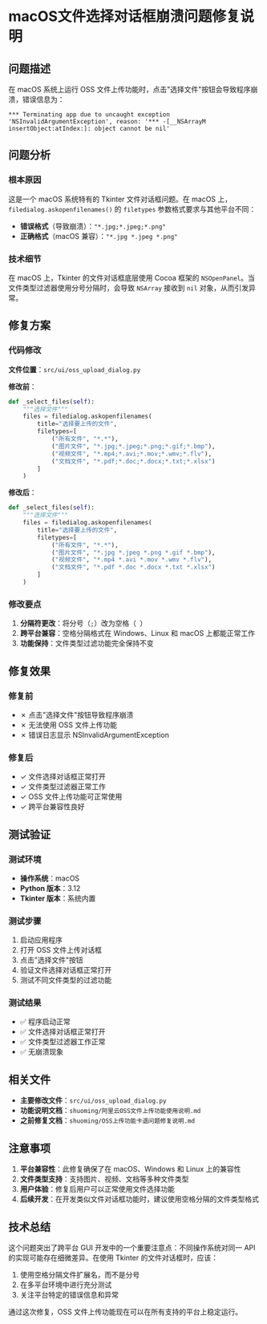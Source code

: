 # macOS文件选择对话框崩溃问题修复说明

## 问题描述

在 macOS 系统上运行 OSS 文件上传功能时，点击"选择文件"按钮会导致程序崩溃，错误信息为：

```
*** Terminating app due to uncaught exception 'NSInvalidArgumentException', reason: '*** -[__NSArrayM insertObject:atIndex:]: object cannot be nil'
```

## 问题分析

### 根本原因

这是一个 macOS 系统特有的 Tkinter 文件对话框问题。在 macOS 上，`filedialog.askopenfilenames()` 的 `filetypes` 参数格式要求与其他平台不同：

- **错误格式**（导致崩溃）：`"*.jpg;*.jpeg;*.png"`
- **正确格式**（macOS 兼容）：`"*.jpg *.jpeg *.png"`

### 技术细节

在 macOS 上，Tkinter 的文件对话框底层使用 Cocoa 框架的 `NSOpenPanel`。当文件类型过滤器使用分号分隔时，会导致 `NSArray` 接收到 `nil` 对象，从而引发异常。

## 修复方案

### 代码修改

**文件位置**：`src/ui/oss_upload_dialog.py`

**修改前**：
```python
def _select_files(self):
    """选择文件"""
    files = filedialog.askopenfilenames(
        title="选择要上传的文件",
        filetypes=[
            ("所有文件", "*.*"),
            ("图片文件", "*.jpg;*.jpeg;*.png;*.gif;*.bmp"),
            ("视频文件", "*.mp4;*.avi;*.mov;*.wmv;*.flv"),
            ("文档文件", "*.pdf;*.doc;*.docx;*.txt;*.xlsx")
        ]
    )
```

**修改后**：
```python
def _select_files(self):
    """选择文件"""
    files = filedialog.askopenfilenames(
        title="选择要上传的文件",
        filetypes=[
            ("所有文件", "*.*"),
            ("图片文件", "*.jpg *.jpeg *.png *.gif *.bmp"),
            ("视频文件", "*.mp4 *.avi *.mov *.wmv *.flv"),
            ("文档文件", "*.pdf *.doc *.docx *.txt *.xlsx")
        ]
    )
```

### 修改要点

1. **分隔符更改**：将分号（`;`）改为空格（` `）
2. **跨平台兼容**：空格分隔格式在 Windows、Linux 和 macOS 上都能正常工作
3. **功能保持**：文件类型过滤功能完全保持不变

## 修复效果

### 修复前
- ✗ 点击"选择文件"按钮导致程序崩溃
- ✗ 无法使用 OSS 文件上传功能
- ✗ 错误日志显示 NSInvalidArgumentException

### 修复后
- ✓ 文件选择对话框正常打开
- ✓ 文件类型过滤器正常工作
- ✓ OSS 文件上传功能可正常使用
- ✓ 跨平台兼容性良好

## 测试验证

### 测试环境
- **操作系统**：macOS
- **Python 版本**：3.12
- **Tkinter 版本**：系统内置

### 测试步骤
1. 启动应用程序
2. 打开 OSS 文件上传对话框
3. 点击"选择文件"按钮
4. 验证文件选择对话框正常打开
5. 测试不同文件类型的过滤功能

### 测试结果
- ✅ 程序启动正常
- ✅ 文件选择对话框正常打开
- ✅ 文件类型过滤器工作正常
- ✅ 无崩溃现象

## 相关文件

- **主要修改文件**：`src/ui/oss_upload_dialog.py`
- **功能说明文档**：`shuoming/阿里云OSS文件上传功能使用说明.md`
- **之前修复文档**：`shuoming/OSS上传功能卡退问题修复说明.md`

## 注意事项

1. **平台兼容性**：此修复确保了在 macOS、Windows 和 Linux 上的兼容性
2. **文件类型支持**：支持图片、视频、文档等多种文件类型
3. **用户体验**：修复后用户可以正常使用文件选择功能
4. **后续开发**：在开发类似文件对话框功能时，建议使用空格分隔的文件类型格式

## 技术总结

这个问题突出了跨平台 GUI 开发中的一个重要注意点：不同操作系统对同一 API 的实现可能存在细微差异。在使用 Tkinter 的文件对话框时，应该：

1. 使用空格分隔文件扩展名，而不是分号
2. 在多平台环境中进行充分测试
3. 关注平台特定的错误信息和异常

通过这次修复，OSS 文件上传功能现在可以在所有支持的平台上稳定运行。